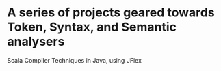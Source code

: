 # A series of projects geared towards Token, Syntax, and Semantic analysers
Scala Compiler Techniques in Java, using JFlex
